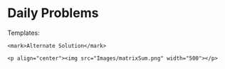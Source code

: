 # Daily Problems

Templates:
```
<mark>Alternate Solution</mark>

<p align="center"><img src="Images/matrixSum.png" width="500"></p>
```
